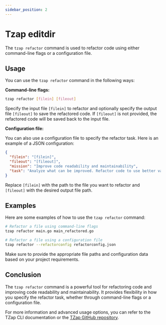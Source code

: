```yaml
---
sidebar_position: 2
---
```



# Tzap editdir

The `tzap refactor` command is used to refactor code using either command-line flags or a configuration file.

## Usage

You can use the `tzap refactor` command in the following ways:

**Command-line flags:**

```bash
tzap refactor [filein] [fileout]
```

Specify the input file `[filein]` to refactor and optionally specify the output file `[fileout]` to save the refactored code. If `[fileout]` is not provided, the refactored code will be saved back to the input file.

**Configuration file:**

You can also use a configuration file to specify the refactor task. Here is an example of a JSON configuration:

```json
{
  "filein": "[filein]",
  "fileout": "[fileout]",
  "mission": "Improve code readability and maintainability",
  "task": "Analyze what can be improved. Refactor code to use better variable names and remove duplication. Refactor the following file to be more readable. Add documentation. Do not add any new public functions, only rewrite."
}
```

Replace `[filein]` with the path to the file you want to refactor and `[fileout]` with the desired output file path.

## Examples

Here are some examples of how to use the `tzap refactor` command:

```bash
# Refactor a file using command-line flags
tzap refactor main.go main_refactored.go

# Refactor a file using a configuration file
tzap refactor --refactorconfig refactorconfig.json
```

Make sure to provide the appropriate file paths and configuration data based on your project requirements.

## Conclusion

The `tzap refactor` command is a powerful tool for refactoring code and improving code readability and maintainability. It provides flexibility in how you specify the refactor task, whether through command-line flags or a configuration file.

For more information and advanced usage options, you can refer to the TZap CLI documentation or the [TZap GitHub repository](https://github.com/tzapio/tzap).